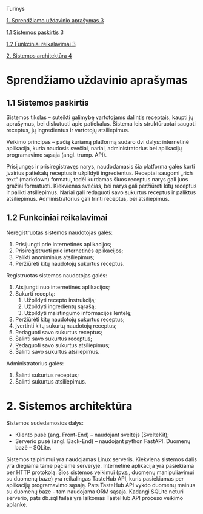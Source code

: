 Turinys  

[1\. Sprendžiamo uždavinio aprašymas 3](#__RefHeading___Toc2050_2958260731)

[1.1 Sistemos paskirtis 3](#__RefHeading___Toc2110_2958260731)

[1.2 Funkciniai reikalavimai 3](#__RefHeading___Toc145_3529459674)

[2\. Sistemos architektūra 4](#__RefHeading___Toc147_3529459674)

# Sprendžiamo uždavinio aprašymas

## 1.1 Sistemos paskirtis

Sistemos tikslas – suteikti galimybę vartotojams dalintis receptais, kaupti jų aprašymus, bei diskutuoti apie patiekalus. Sistema leis struktūruotai saugoti receptus, jų ingredientus ir vartotojų atsiliepimus.

Veikimo principas – pačią kuriamą platformą sudaro dvi dalys: internetinė aplikacija, kuria naudosis svečiai, nariai, administratorius bei aplikacijų programavimo sąsaja (angl. trump. API).

Prisijungęs ir prisiregistravęs narys, naudodamasis šia platforma galės kurti įvairius patiekalų receptus ir užpildyti ingredientus. Receptai saugomi „rich text“ (markdown) formatu, todėl kurdamas šiuos receptus narys gali juos gražiai formatuoti. Kiekvienas svečias, bei narys gali peržiūrėti kitų receptus ir palikti atsiliepimus. Nariai gali redaguoti savo sukurtus receptus ir paliktus atsiliepimus. Administratorius gali trinti receptus, bei atsiliepimus.

## 1.2 Funkciniai reikalavimai

Neregistruotas sistemos naudotojas galės:

1. Prisijungti prie internetinės aplikacijos;
2. Prisiregistruoti prie internetinės aplikacijos;
3. Palikti anoniminius atsiliepimus;
4. Peržiūrėti kitų naudotojų sukurtus receptus.

Registruotas sistemos naudotojas galės:

1. Atsijungti nuo internetinės aplikacijos;
2. Sukurti receptą:
    1. Užpildyti recepto instrukciją;
    2. Užpildyti ingredientų sąrašą;
    3. Užpildyti maistingumo informacijos lentelę;
3. Peržiūrėti kitų naudotojų sukurtus receptus;
4. Įvertinti kitų sukurtų naudotojų receptus;
5. Redaguoti savo sukurtus receptus;
6. Šalinti savo sukurtus receptus;
7. Redaguoti savo sukurtus atsiliepimus;
8. Šalinti savo sukurtus atsiliepimus.

Administratorius galės:

1. Šalinti sukurtus receptus;
2. Šalinti sukurtus atsiliepimus.

# 2\. Sistemos architektūra

Sistemos sudedamosios dalys:

- Kliento pusė (ang. Front-End) – naudojant sveltejs (SvelteKit);
- Serverio pusė (angl. Back-End) – naudojant python FastAPI. Duomenų bazė – SQLite.

Sistemos talpinimui yra naudojamas Linux serveris. Kiekviena sistemos dalis yra diegiama tame pačiame serveryje. Internetinė aplikacija yra pasiekiama per HTTP protokolą. Šios sistemos veikimui (pvz., duomenų manipuliavimui su duomenų baze) yra reikalingas TasteHub API, kuris pasiekiamas per aplikacijų programavimo sąsają. Pats TasteHub API vykdo duomenų mainus su duomenų baze - tam naudojama ORM sąsaja. Kadangi SQLite neturi serverio, pats db.sql failas yra laikomas TasteHub API proceso veikimo aplanke.
